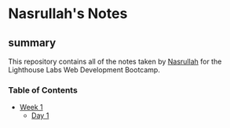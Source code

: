 # Nasrullah's Notes
## summary
This repository contains all of the notes taken by [Nasrullah](https://github.com/nhussaini) for the Lighthouse Labs Web Development Bootcamp.

### Table of Contents
  * [Week 1](/Week_1)
    * [Day 1](/Week_1/Day_1)